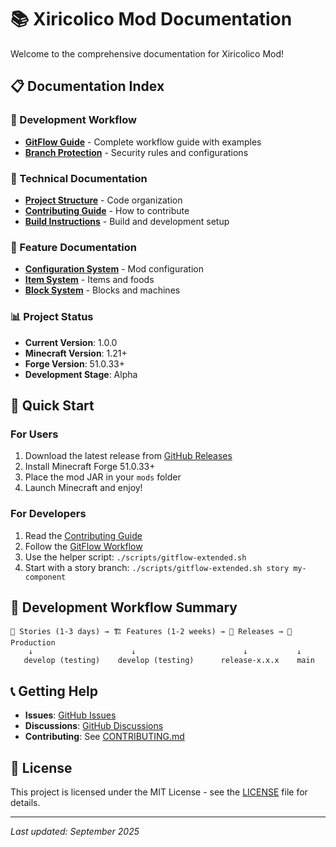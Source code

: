 # 📚 Xiricolico Mod Documentation

Welcome to the comprehensive documentation for Xiricolico Mod!

## 📋 Documentation Index

### 🌳 Development Workflow
- **[GitFlow Guide](GITFLOW.md)** - Complete workflow guide with examples
- **[Branch Protection](BRANCH_PROTECTION.md)** - Security rules and configurations

### 🔧 Technical Documentation
- **[Project Structure](../README.md#project-structure)** - Code organization
- **[Contributing Guide](../CONTRIBUTING.md)** - How to contribute
- **[Build Instructions](../README.md#building-from-source)** - Build and development setup

### 🎯 Feature Documentation
- **[Configuration System](../src/main/java/com/xiricolico/mod/config/)** - Mod configuration
- **[Item System](../src/main/java/com/xiricolico/mod/items/)** - Items and foods
- **[Block System](../src/main/java/com/xiricolico/mod/blocks/)** - Blocks and machines

### 📊 Project Status
- **Current Version**: 1.0.0
- **Minecraft Version**: 1.21+
- **Forge Version**: 51.0.33+
- **Development Stage**: Alpha

## 🚀 Quick Start

### For Users
1. Download the latest release from [GitHub Releases](https://github.com/Elfo1507/xiricolico-mod/releases)
2. Install Minecraft Forge 51.0.33+
3. Place the mod JAR in your `mods` folder
4. Launch Minecraft and enjoy!

### For Developers
1. Read the [Contributing Guide](../CONTRIBUTING.md)
2. Follow the [GitFlow Workflow](GITFLOW.md)
3. Use the helper script: `./scripts/gitflow-extended.sh`
4. Start with a story branch: `./scripts/gitflow-extended.sh story my-component`

## 🎯 Development Workflow Summary

```
🎯 Stories (1-3 days) → 🏗️ Features (1-2 weeks) → 🚀 Releases → 🎉 Production
    ↓                      ↓                        ↓           ↓
   develop (testing)    develop (testing)      release-x.x.x    main
```

## 📞 Getting Help

- **Issues**: [GitHub Issues](https://github.com/Elfo1507/xiricolico-mod/issues)
- **Discussions**: [GitHub Discussions](https://github.com/Elfo1507/xiricolico-mod/discussions)
- **Contributing**: See [CONTRIBUTING.md](../CONTRIBUTING.md)

## 📄 License

This project is licensed under the MIT License - see the [LICENSE](../LICENSE) file for details.

---
*Last updated: September 2025*
